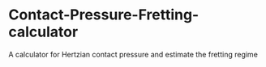 # Contact-Pressure-Fretting-calculator
A calculator for Hertzian contact pressure and estimate the fretting regime
